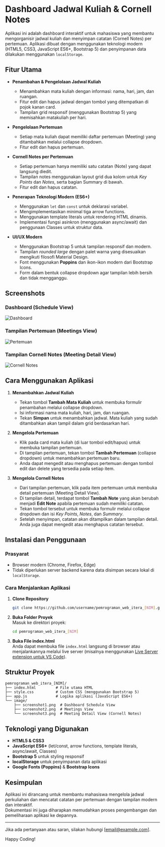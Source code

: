 # Dashboard Jadwal Kuliah & Cornell Notes

Aplikasi ini adalah dashboard interaktif untuk mahasiswa yang membantu mengorganisir jadwal kuliah dan menyimpan catatan (Cornell Notes) per pertemuan. Aplikasi dibuat dengan menggunakan teknologi modern (HTML5, CSS3, JavaScript ES6+, Bootstrap 5) dan penyimpanan data dilakukan menggunakan `localStorage`.

## Fitur Utama

- **Penambahan & Pengelolaan Jadwal Kuliah**
  - Menambahkan mata kuliah dengan informasi: nama, hari, jam, dan ruangan.
  - Fitur edit dan hapus jadwal dengan tombol yang ditempatkan di pojok kanan card.
  - Tampilan grid responsif (menggunakan Bootstrap 5) yang memisahkan matakuliah per hari.
  
- **Pengelolaan Pertemuan**
  - Setiap mata kuliah dapat memiliki daftar pertemuan (Meeting) yang ditambahkan melalui collapse dropdown.
  - Fitur edit dan hapus pertemuan.

- **Cornell Notes per Pertemuan**
  - Setiap pertemuan hanya memiliki satu catatan (Note) yang dapat langsung diedit.
  - Tampilan notes menggunakan layout grid dua kolom untuk _Key Points_ dan _Notes_, serta bagian Summary di bawah.
  - Fitur edit dan hapus catatan.

- **Penerapan Teknologi Modern (ES6+)**
  - Menggunakan `let` dan `const` untuk deklarasi variabel.
  - Mengimplementasikan minimal tiga arrow functions.
  - Menggunakan template literals untuk rendering HTML dinamis.
  - Implementasi fungsi asinkron (menggunakan async/await) dan penggunaan Classes untuk struktur data.
  
- **UI/UX Modern**
  - Menggunakan Bootstrap 5 untuk tampilan responsif dan modern.
  - Tampilan _rounded large_ dengan palet warna yang disesuaikan mengikuti filosofi Material Design.
  - Font menggunakan **Poppins** dan ikon-ikon modern dari Bootstrap Icons.
  - Form dalam bentuk collapse dropdown agar tampilan lebih bersih dan tidak mengganggu.

## Screenshots

### Dashboard (Schedule View)
![Dashboard](screenshot1.png)

### Tampilan Pertemuan (Meetings View)
![Pertemuan](screenshot2.png)

### Tampilan Cornell Notes (Meeting Detail View)
![Cornell Notes](screenshot3.png)

## Cara Menggunakan Aplikasi

1. **Menambahkan Jadwal Kuliah**
   - Tekan tombol **Tambah Mata Kuliah** untuk membuka formulir penambahan melalui collapse dropdown.
   - Isi informasi nama mata kuliah, hari, jam, dan ruangan.
   - Tekan **Simpan** untuk menambahkan jadwal. Mata kuliah yang sudah ditambahkan akan tampil dalam grid berdasarkan hari.

2. **Mengelola Pertemuan**
   - Klik pada card mata kuliah (di luar tombol edit/hapus) untuk membuka tampilan pertemuan.
   - Di tampilan pertemuan, tekan tombol **Tambah Pertemuan** (collapse dropdown) untuk menambahkan pertemuan baru.  
   - Anda dapat mengedit atau menghapus pertemuan dengan tombol edit dan delete yang tersedia pada setiap item.

3. **Mengelola Cornell Notes**
   - Dari tampilan pertemuan, klik pada item pertemuan untuk membuka detail pertemuan (Meeting Detail View).
   - Di tampilan detail, terdapat tombol **Tambah Note** yang akan berubah menjadi **Edit Note** apabila pertemuan sudah memiliki catatan.  
   - Tekan tombol tersebut untuk membuka formulir melalui collapse dropdown dan isi _Key Points_, _Notes_, dan _Summary_.
   - Setelah menyimpan, catatan akan ditampilkan dalam tampilan detail. Anda juga dapat mengedit atau menghapus catatan tersebut.

## Instalasi dan Penggunaan

### Prasyarat
- Browser modern (Chrome, Firefox, Edge)
- Tidak diperlukan server backend karena data disimpan secara lokal di `localStorage`.

### Cara Menjalankan Aplikasi
1. **Clone Repository**  
   ```bash
   git clone https://github.com/username/pemrograman_web_itera_[NIM].git
   ```
2. **Buka Folder Proyek**  
   Masuk ke direktori proyek:
   ```bash
   cd pemrograman_web_itera_[NIM]
   ```
3. **Buka File index.html**  
   Anda dapat membuka file `index.html` langsung di browser atau menjalankannya melalui live server (misalnya menggunakan [Live Server extension untuk VS Code](https://marketplace.visualstudio.com/items?itemName=ritwickdey.LiveServer)).

## Struktur Proyek

```plaintext
pemrograman_web_itera_[NIM]/
├── index.html         # File utama HTML
├── style.css          # Custom CSS (menggunakan Bootstrap 5)
├── app.js             # Logika aplikasi (JavaScript ES6+)
└── image/
    ├── screenshot1.png  # Dashboard Schedule View
    ├── screenshot2.png  # Meetings View
    └── screenshot3.png  # Meeting Detail View (Cornell Notes)
```

## Teknologi yang Digunakan
- **HTML5 & CSS3**
- **JavaScript ES6+** (let/const, arrow functions, template literals, async/await, Classes)
- **Bootstrap 5** untuk styling responsif
- **localStorage** untuk penyimpanan data aplikasi
- **Google Fonts (Poppins)** & **Bootstrap Icons**

## Kesimpulan

Aplikasi ini dirancang untuk membantu mahasiswa mengelola jadwal perkuliahan dan mencatat catatan per pertemuan dengan tampilan modern dan interaktif.  
Dokumentasi ini juga diharapkan memudahkan proses pengembangan dan pemeliharaan aplikasi ke depannya.

---

Jika ada pertanyaan atau saran, silakan hubungi [email@example.com].

Happy Coding!